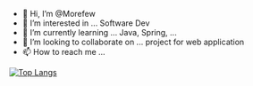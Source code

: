 - 👋 Hi, I’m @Morefew
- 👀 I’m interested in ... Software Dev
- 🌱 I’m currently learning ... Java, Spring, ...
- 💞️ I’m looking to collaborate on ... project for web application
- 📫 How to reach me ...

<!---
Morefew/Morefew is a ✨ special ✨ repository because its `README.md` (this file) appears on your GitHub profile.
You can click the Preview link to take a look at your changes.
--->
[![Top Langs](https://github-readme-stats.vercel.app/api/top-langs/?username=Morefew)](https://github.com/Morefew/github-readme-stats)
